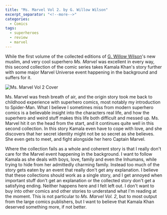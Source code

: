 ```yaml
---
title: "Ms. Marvel Vol 2. by G. Willow Wilson"
excerpt_separator: "<!--more-->"
categories:
  - Comics
tags:
  - superheroes
  - review
  - marvel
---
```


While the first volume of the collected editions of [G. Willow Wilson](https://www.gwillowwilson.com/)'s new muslim, and very cool superhero *Ms. Marvel* was excellent in every way, this second collection of the comic series takes Kamala Khan's story further with some major Marvel Universe event happening in the background and suffers for it.

<!--more-->

![Ms. Marvel Vol 2 Cover]({{site.url}}/assets/images/msmarvel2.jpg)

Ms. Marvel was fresh breath of air, and the origin story took me back to childhood experience with superhero comics, most notably my introduction to Spider-Man. What I believe I sometimes miss from modern superhero comics is a believable insight into the characters real life, and how the superhero and weird stuff makes this life both difficult and messed up. Ms. Marvel hit it on the head from the start, and it continues quite well in this second collection. In this story Kamala even have to cope with love, and she discovers that her secret identity might not be so secret as she believes. She even gets to meet, and fight alongside her hero Captain Marvel.

Where the collection fails as a whole and coherent story is that I really don't care for the Marvel event happening in the background. I want to follow Kamala as she deals with boys, love, family and even the Inhumans, while trying to hide from her admittedly charming family. Instead too much of the story gets eaten by an event that really don't get any explanation. I believe that these collections should work as a single story, and I get annoyed when important stuff don't get an explanation or the collected story don't get a satisfying ending. Neither happens here and I felt left out. I don't want to buy into other comics and other stories to understand what I'm reading at the moment. This is not particular to *Ms. Marvel Vol. 2*, but to most output from the large comics publishers, but I want to believe that Kamala Khan deserved something more, if not better.